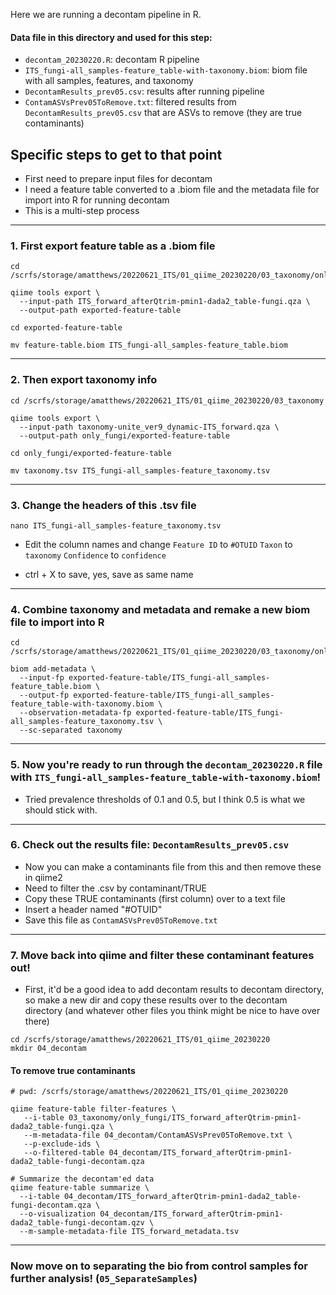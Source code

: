 Here we are running a decontam pipeline in R.

#### Data file in this directory and used for this step:
- `decontam_20230220.R`: decontam R pipeline
- `ITS_fungi-all_samples-feature_table-with-taxonomy.biom`: biom file with all samples, features, and taxonomy
- `DecontamResults_prev05.csv`: results after running pipeline
- `ContamASVsPrev05ToRemove.txt`: filtered results from  `DecontamResults_prev05.csv` that are ASVs to remove (they are true contaminants)


## Specific steps to get to that point

- First need to prepare input files for decontam
- I need a feature table converted to a .biom file and the metadata file for import into R for running decontam
- This is a multi-step process

---

### 1. First export feature table as a .biom file

```
cd /scrfs/storage/amatthews/20220621_ITS/01_qiime_20230220/03_taxonomy/only_fungi

qiime tools export \
  --input-path ITS_forward_afterQtrim-pmin1-dada2_table-fungi.qza \
  --output-path exported-feature-table
  
cd exported-feature-table

mv feature-table.biom ITS_fungi-all_samples-feature_table.biom
```

---

### 2. Then export taxonomy info

```
cd /scrfs/storage/amatthews/20220621_ITS/01_qiime_20230220/03_taxonomy

qiime tools export \
  --input-path taxonomy-unite_ver9_dynamic-ITS_forward.qza \
  --output-path only_fungi/exported-feature-table

cd only_fungi/exported-feature-table

mv taxonomy.tsv ITS_fungi-all_samples-feature_taxonomy.tsv
```

---


### 3. Change the headers of this .tsv file

```
nano ITS_fungi-all_samples-feature_taxonomy.tsv
```

- Edit the column names and change
`Feature ID` to `#OTUID`
`Taxon` to `taxonomy`
`Confidence` to `confidence`

- ctrl + X to save, yes, save as same name



---

### 4. Combine taxonomy and metadata and remake a new biom file to import into R

```
cd /scrfs/storage/amatthews/20220621_ITS/01_qiime_20230220/03_taxonomy/only_fungi

biom add-metadata \
  --input-fp exported-feature-table/ITS_fungi-all_samples-feature_table.biom \
  --output-fp exported-feature-table/ITS_fungi-all_samples-feature_table-with-taxonomy.biom \
  --observation-metadata-fp exported-feature-table/ITS_fungi-all_samples-feature_taxonomy.tsv \
  --sc-separated taxonomy
```

---

### 5. Now you're ready to run through the `decontam_20230220.R` file with `ITS_fungi-all_samples-feature_table-with-taxonomy.biom`!

- Tried prevalence thresholds of 0.1 and 0.5, but I think 0.5 is what we should stick with.




---

### 6. Check out the results file: `DecontamResults_prev05.csv` 
- Now you can make a contaminants file from this and then remove these in qiime2 
- Need to filter the .csv by contaminant/TRUE
- Copy these TRUE contaminants (first column) over to a text file
- Insert a header named "#OTUID"
- Save this file as `ContamASVsPrev05ToRemove.txt`


---

### 7. Move back into qiime and filter these contaminant features out!

- First, it'd be a good idea to add decontam results to decontam directory, so make a new dir and copy these results over to the decontam directory (and whatever other files you think might be nice to have over there)

```
cd /scrfs/storage/amatthews/20220621_ITS/01_qiime_20230220
mkdir 04_decontam
```

#### To remove true contaminants
```
# pwd: /scrfs/storage/amatthews/20220621_ITS/01_qiime_20230220

qiime feature-table filter-features \
   --i-table 03_taxonomy/only_fungi/ITS_forward_afterQtrim-pmin1-dada2_table-fungi.qza \
   --m-metadata-file 04_decontam/ContamASVsPrev05ToRemove.txt \
   --p-exclude-ids \
   --o-filtered-table 04_decontam/ITS_forward_afterQtrim-pmin1-dada2_table-fungi-decontam.qza

# Summarize the decontam'ed data
qiime feature-table summarize \
  --i-table 04_decontam/ITS_forward_afterQtrim-pmin1-dada2_table-fungi-decontam.qza \
  --o-visualization 04_decontam/ITS_forward_afterQtrim-pmin1-dada2_table-fungi-decontam.qzv \
  --m-sample-metadata-file ITS_forward_metadata.tsv
```






---

### Now move on to separating the bio from control samples for further analysis! (`05_SeparateSamples`)


